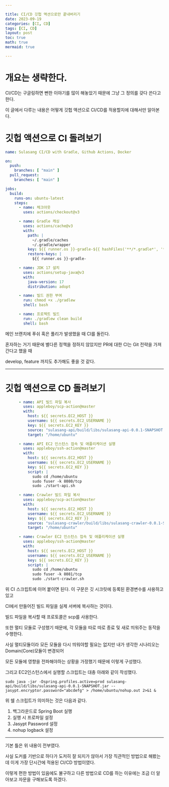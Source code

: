```yaml
---

title: CI/CD 깃헙 액션으로만 끝내버리기
date: 2023-09-19
categories: [CI, CD]
tags: [CI, CD]
layout: post
toc: true
math: true
mermaid: true

---
```


# 개요는 생략한다.

CI/CD는 구글링하면 뻔한 이야기를 많이 해놓았기 때문에 그냥 그 정의를 갖다 쓴다고 한다.

이 글에서 다루는 내용은 어떻게 깃헙 액션으로 CI/CD를 적용할지에 대해서만 알아본다.

# 깃헙 액션으로 CI 돌려보기

```yml
name: Sulasang CI/CD with Gradle, Github Actions, Docker

on:
  push:
    branches: [ "main" ]
  pull_request:
    branches: [ "main" ]

jobs:
  build:
    runs-on: ubuntu-latest
    steps:
      - name: 체크아웃
        uses: actions/checkout@v3

      - name: Gradle 캐싱
        uses: actions/cache@v3
        with:
          path: |
            ~/.gradle/caches
            ~/.gradle/wrapper
          key: ${{ runner.os }}-gradle-${{ hashFiles('**/*.gradle*', '**/gradle-wrapper.properties') }}
          restore-keys: |
            ${{ runner.os }}-gradle-

      - name: JDK 17 설치
        uses: actions/setup-java@v3
        with:
          java-version: 17
          distribution: adopt

      - name: 빌드 권한 부여
        run: chmod +x ./gradlew
        shell: bash

      - name: 프로젝트 빌드
        run: ./gradlew clean build
        shell: bash
```

메인 브랜치에 푸쉬 혹은 풀리가 발생했을 때 CI를 돌린다.

혼자하는 거기 때문에 별다른 정책을 정하지 않았지만 PR에 대한 CI는 Git 전략을 가져간다고 했을 때

develop, feature 까지도 추가해도 좋을 것 같다.

---

# 깃헙 액션으로 CD 돌려보기

```yml
      - name: API 빌드 파일 복사
        uses: appleboy/scp-action@master
        with:
          host: ${{ secrets.EC2_HOST }}
          username: ${{ secrets.EC2_USERNAME }}
          key: ${{ secrets.EC2_KEY }}
          source: "sulasang-api/build/libs/sulasang-api-0.0.1-SNAPSHOT.jar"
          target: "/home/ubuntu"

      - name: API EC2 인스턴스 접속 및 애플리케이션 실행
        uses: appleboy/ssh-action@master
        with:
          host: ${{ secrets.EC2_HOST }}
          username: ${{ secrets.EC2_USERNAME }}
          key: ${{ secrets.EC2_KEY }}
          script: |
            sudo cd /home/ubuntu
            sudo fuser -k 8080/tcp
            sudo ./start-api.sh

      - name: Crawler 빌드 파일 복사
        uses: appleboy/scp-action@master
        with:
          host: ${{ secrets.EC2_HOST }}
          username: ${{ secrets.EC2_USERNAME }}
          key: ${{ secrets.EC2_KEY }}
          source: "sulasang-crawler/build/libs/sulasang-crawler-0.0.1-SNAPSHOT.jar"
          target: "/home/ubuntu"

      - name: Crawler EC2 인스턴스 접속 및 애플리케이션 실행
        uses: appleboy/ssh-action@master
        with:
          host: ${{ secrets.EC2_HOST }}
          username: ${{ secrets.EC2_USERNAME }}
          key: ${{ secrets.EC2_KEY }}
          script: |
            sudo cd /home/ubuntu
            sudo fuser -k 8081/tcp
            sudo ./start-crawler.sh
```

위 CI 스크립트에 이어 붙이면 된다. 이 구문은 깃 시크릿에 등록된 환경변수를 사용하고 있고

CI에서 만들어진 빌드 파일을 실제 서버에 복사하는 것이다.

빌드 파일을 복사할 때 프로토콜은 scp를 사용한다.

또한 멀티 모듈로 구성했기 때문에, 각 모듈을 따로 따로 종료 및 새로 띄워주는 동작을 수행한다.

사실 멀티모듈이라 모든 모듈을 다시 띄워야할 필요는 없지만 내가 생각한 시나리오는 Domain(Core)모듈이 변경되어

모든 모듈에 영향을 전파해야하는 상황을 가정했기 때문에 이렇게 구성했다.

그리고 EC2인스턴스에서 실행할 스크립트는 대충 아래와 같이 작성했다.

```shell
sudo java -jar -Dspring.profiles.active=prod sulasang-api/build/libs/sulasang-api-0.0.1-SNAPSHOT.jar --jasypt.encryptor.password="abcdefg" > /home/ubuntu/nohup.out 2>&1 &
```

위 쉘 스크립트가 의미하는 것은 다음과 같다.

1. 백그라운드로 Spring Boot 실행
2. 실행 시 프로파일 설정
3. Jasypt Password 설정
4. nohup logback 설정

---

기본 틀은 위 내용이 전부였다.

사실 도커를 기반으로 하다가 도저히 잘 되지가 않아서 가장 직관적인 방법으로 해봤는데 이게 가장 단시간에 적용된 CI/CD 방법이였다.

이렇게 편한 방법이 있음에도 불구하고 다른 방법으로 CD를 하는 이유에는 조금 더 알아보고 자문을 구해보도록 하겠다.

